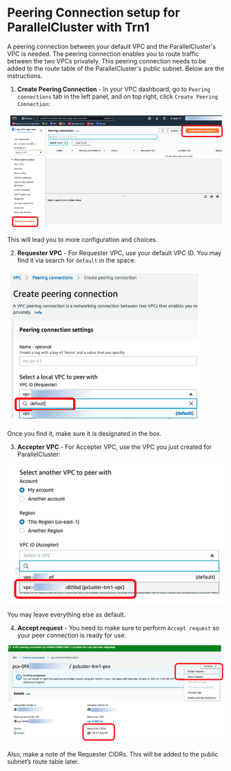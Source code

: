 # Peering Connection setup for ParallelCluster with Trn1

A peering connection between your default VPC and the ParallelCluster's VPC is needed. The peering connection enables you to route traffic between the two VPCs privately. This peering connection needs to be added to the route table of the ParallelCluster's public subnet. Below are the instructions.

1. **Create Peering Connection** - In your VPC dashboard, go to `Peering connections` tab in the left panel, and on top right, click `Create Peering Connection`:

![image info](./document_assets/pcx-entry.png)

This will lead you to more configuration and choices.

2. **Requester VPC** - For Requester VPC, use your default VPC ID. You may find it via search for `default` in the space:

![image info](./document_assets/pcx-requester.png)

Once you find it, make sure it is designated in the box.

3. **Accepter VPC** - For Accepter VPC, use the VPC you just created for ParallelCluster:

![image info](./document_assets/pcx-accepter.png)

You may leave everything else as default.

4. **Accept request** - You need to make sure to perform `Accept request` so your peer connection is ready for use:

![image info](./document_assets/pcx-ack.png)

Also, make a note of the Requester CIDRs. This will be added to the public subnet’s route table later.

